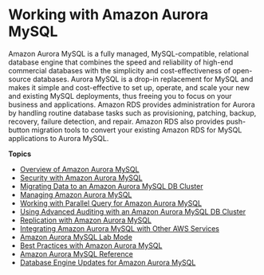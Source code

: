 # Working with Amazon Aurora MySQL<a name="Aurora.AuroraMySQL"></a>

Amazon Aurora MySQL is a fully managed, MySQL\-compatible, relational database engine that combines the speed and reliability of high\-end commercial databases with the simplicity and cost\-effectiveness of open\-source databases\. Aurora MySQL is a drop\-in replacement for MySQL and makes it simple and cost\-effective to set up, operate, and scale your new and existing MySQL deployments, thus freeing you to focus on your business and applications\. Amazon RDS provides administration for Aurora by handling routine database tasks such as provisioning, patching, backup, recovery, failure detection, and repair\. Amazon RDS also provides push\-button migration tools to convert your existing Amazon RDS for MySQL applications to Aurora MySQL\.

**Topics**
+ [Overview of Amazon Aurora MySQL](Aurora.AuroraMySQL.Overview.md)
+ [Security with Amazon Aurora MySQL](AuroraMySQL.Security.md)
+ [Migrating Data to an Amazon Aurora MySQL DB Cluster](AuroraMySQL.Migrating.md)
+ [Managing Amazon Aurora MySQL](AuroraMySQL.Managing.md)
+ [Working with Parallel Query for Amazon Aurora MySQL](aurora-mysql-parallel-query.md)
+ [Using Advanced Auditing with an Amazon Aurora MySQL DB Cluster](AuroraMySQL.Auditing.md)
+ [Replication with Amazon Aurora MySQL](AuroraMySQL.Replication.md)
+ [Integrating Amazon Aurora MySQL with Other AWS Services](AuroraMySQL.Integrating.md)
+ [Amazon Aurora MySQL Lab Mode](AuroraMySQL.Updates.LabMode.md)
+ [Best Practices with Amazon Aurora MySQL](AuroraMySQL.BestPractices.md)
+ [Amazon Aurora MySQL Reference](AuroraMySQL.Reference.md)
+ [Database Engine Updates for Amazon Aurora MySQL](AuroraMySQL.Updates.md)